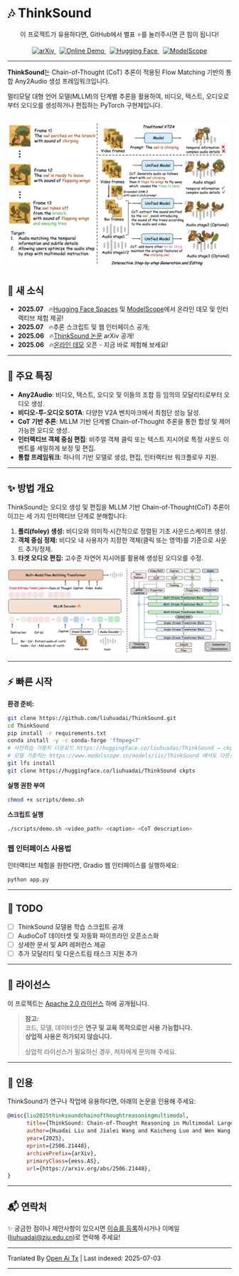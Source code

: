 # 🎶 ThinkSound

<p align="center">
  이 프로젝트가 유용하다면, GitHub에서 별표 ⭐를 눌러주시면 큰 힘이 됩니다!
</p>

<p align="center">
  <a href="https://arxiv.org/pdf/2506.21448">
    <img src="https://img.shields.io/badge/arXiv-2506.21448-b31b1b.svg" alt="arXiv"/>
  </a>
  &nbsp;
  <a href="https://thinksound-project.github.io/">
    <img src="https://img.shields.io/badge/Online%20Demo-🌐-blue" alt="Online Demo"/>
  </a>
  &nbsp;
  <a href="https://huggingface.co/spaces/FunAudioLLM/ThinkSound">
    <img src="https://img.shields.io/badge/HuggingFace-Spaces-orange?logo=huggingface" alt="Hugging Face"/>
  </a>
  &nbsp;
  <a href="https://modelscope.cn/studios/iic/ThinkSound">
    <img src="https://img.shields.io/badge/ModelScope-在线体验-green" alt="ModelScope"/>
  </a>
</p>

---

**ThinkSound**는 Chain-of-Thought (CoT) 추론이 적용된 Flow Matching 기반의 통합 Any2Audio 생성 프레임워크입니다.

멀티모달 대형 언어 모델(MLLM)의 단계별 추론을 활용하여, 비디오, 텍스트, 오디오로부터 오디오를 생성하거나 편집하는 PyTorch 구현체입니다.

![Teaser](https://raw.githubusercontent.com/FunAudioLLM/ThinkSound/master/assets/figs/fig1_teaser.png)
---

## 📰 새 소식
- **2025.07** &nbsp; 🔥[Hugging Face Spaces](https://huggingface.co/spaces/FunAudioLLM/ThinkSound) 및 [ModelScope](https://modelscope.cn/studios/iic/ThinkSound)에서 온라인 데모 및 인터랙티브 체험 제공!
- **2025.07** &nbsp; 🔥추론 스크립트 및 웹 인터페이스 공개; 
- **2025.06** &nbsp; 🔥[ThinkSound 논문](https://arxiv.org/pdf/2506.21448) arXiv 공개!
- **2025.06** &nbsp; 🔥[온라인 데모](http://thinksound-project.github.io/) 오픈 - 지금 바로 체험해 보세요!

---

## 🚀 주요 특징

- **Any2Audio**: 비디오, 텍스트, 오디오 및 이들의 조합 등 임의의 모달리티로부터 오디오 생성.
- **비디오-투-오디오 SOTA**: 다양한 V2A 벤치마크에서 최첨단 성능 달성.
- **CoT 기반 추론**: MLLM 기반 단계별 Chain-of-Thought 추론을 통한 합성 및 제어 가능한 오디오 생성.
- **인터랙티브 객체 중심 편집**: 비주얼 객체 클릭 또는 텍스트 지시어로 특정 사운드 이벤트를 세밀하게 보정 및 편집.
- **통합 프레임워크**: 하나의 기반 모델로 생성, 편집, 인터랙티브 워크플로우 지원.

---

## ✨ 방법 개요

ThinkSound는 오디오 생성 및 편집을 MLLM 기반 Chain-of-Thought(CoT) 추론이 이끄는 세 가지 인터랙티브 단계로 분해합니다:

1. **폴리(foley) 생성:** 비디오와 의미적·시간적으로 정렬된 기초 사운드스케이프 생성.
2. **객체 중심 정제:** 비디오 내 사용자가 지정한 객체(클릭 또는 영역)를 기준으로 사운드 추가/정제.
3. **타겟 오디오 편집:** 고수준 자연어 지시어를 활용해 생성된 오디오를 수정.

![ThinkSound Overview](https://raw.githubusercontent.com/FunAudioLLM/ThinkSound/master/assets/figs/fig3_model.png)
<!-- 대규모 CoT 주석 데이터셋(**AudioCoT**)으로 추론 모듈과 통합 오디오 기반 모델 모두를 학습.
![AudioCoT Pipeline](https://raw.githubusercontent.com/FunAudioLLM/ThinkSound/master/assets/figs/fig2_dataset.png) -->

---

## ⚡ 빠른 시작

**환경 준비:**
```bash
git clone https://github.com/liuhuadai/ThinkSound.git
cd ThinkSound
pip install -r requirements.txt
conda install -y -c conda-forge 'ffmpeg<7'
# 사전학습 가중치 다운로드 https://huggingface.co/liuhuadai/ThinkSound → ckpts/ 디렉토리
# 모델 가중치는 https://www.modelscope.cn/models/iic/ThinkSound 에서도 다운로드 가능
git lfs install
git clone https://huggingface.co/liuhuadai/ThinkSound ckpts
```

**실행 권한 부여**
```bash
chmod +x scripts/demo.sh
```

**스크립트 실행**
```bash
./scripts/demo.sh <video_path> <caption> <CoT description>
```


### 웹 인터페이스 사용법

인터랙티브 체험을 원한다면, Gradio 웹 인터페이스를 실행하세요:

```bash
python app.py
```

---
## 📝 TODO

- ☐ ThinkSound 모델용 학습 스크립트 공개
- ☐ AudioCoT 데이터셋 및 자동화 파이프라인 오픈소스화
- ☐ 상세한 문서 및 API 레퍼런스 제공
- ☐ 추가 모달리티 및 다운스트림 태스크 지원 추가

---

## 📄 라이선스

이 프로젝트는 [Apache 2.0 라이선스](LICENSE) 하에 공개됩니다.

> **참고:**  
> 코드, 모델, 데이터셋은 **연구 및 교육 목적으로만 사용 가능합니다.**  
> **상업적 사용은 허가되지 않습니다.**
>
> 상업적 라이선스가 필요하신 경우, 저자에게 문의해 주세요.

---

## 📖 인용

ThinkSound가 연구나 작업에 유용하다면, 아래의 논문을 인용해 주세요:

```bibtex
@misc{liu2025thinksoundchainofthoughtreasoningmultimodal,
      title={ThinkSound: Chain-of-Thought Reasoning in Multimodal Large Language Models for Audio Generation and Editing}, 
      author={Huadai Liu and Jialei Wang and Kaicheng Luo and Wen Wang and Qian Chen and Zhou Zhao and Wei Xue},
      year={2025},
      eprint={2506.21448},
      archivePrefix={arXiv},
      primaryClass={eess.AS},
      url={https://arxiv.org/abs/2506.21448}, 
}
```

---

## 📬 연락처

✨ 궁금한 점이나 제안사항이 있으시면 [이슈를 등록](https://github.com/liuhuadai/ThinkSound/issues)하시거나 이메일([liuhuadai@zju.edu.cn](https://raw.githubusercontent.com/FunAudioLLM/ThinkSound/master/mailto:liuhuadai@zju.edu.cn))로 연락해 주세요!


---


Tranlated By [Open Ai Tx](https://github.com/OpenAiTx/OpenAiTx) | Last indexed: 2025-07-03


---